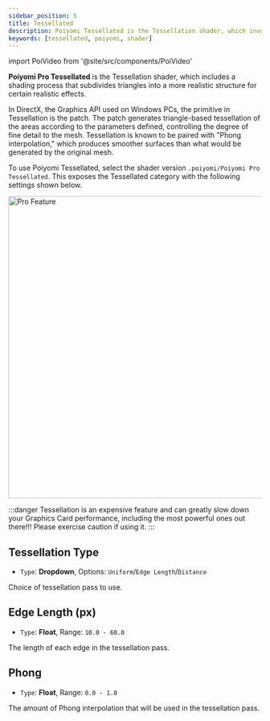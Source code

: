 ```yaml
---
sidebar_position: 5
title: Tessellated
description: Poiyomi Tessellated is the Tessellation shader, which involves the process of subdividing triangles into a more realistic structure for certain realistic effects.
keywords: [tessellated, poiyomi, shader]
---
```

import PoiVideo from '@site/src/components/PoiVideo'

**Poiyomi Pro Tessellated** is the Tessellation shader, which includes a shading process that subdivides triangles into a more realistic structure for certain realistic effects.

In DirectX, the Graphics API used on Windows PCs, the primitive in Tessellation is the patch. The patch generates triangle-based tessellation of the areas according to the parameters defined, controlling the degree of fine detail to the mesh. Tessellation is known to be paired with "Phong interpolation," which produces smoother surfaces than what would be generated by the original mesh.

To use Poiyomi Tessellated, select the shader version `.poiyomi/Poiyomi Pro Tessellated`. This exposes the Tessellated category with the following settings shown below.

<!-- POIYOMI PRO LABEL -->
<a target="_blank" href="https://www.patreon.com/poiyomi">
<img src="/img/Poiyomi-Pro-Label.png" alt="Pro Feature" width="600px"/>
</a>

:::danger
Tessellation is an expensive feature and can greatly slow down your Graphics Card performance, including the most powerful ones out there!!! Please exercise caution if using it.
:::

## Tessellation Type

- `Type`: **Dropdown**, Options: `Uniform`/`Edge Length`/`Distance`

Choice of tessellation pass to use.

## Edge Length (px)

- `Type`: **Float**, Range: `10.0 - 60.0`

The length of each edge in the tessellation pass.

## Phong

- `Type`: **Float**, Range: `0.0 - 1.0`

The amount of Phong interpolation that will be used in the tessellation pass.